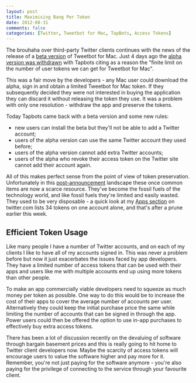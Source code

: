 ```yaml
---
layout: post
title: Maximising Bang Per Token
date: 2012-08-31
comments: false
categories: [Twitter, Tweetbot for Mac, TapBots, Access Tokens]
---
```


The brouhaha over third-party Twitter clients continues with the news of the release of a [beta version][] of Tweetbot for Mac. Just 4 days ago the [alpha version was withdrawn][] with Tapbots citing as a reason the "finite limit on the number of user tokens we can get for Tweetbot for Mac".

This was a fair move by the developers - any Mac user could download the alpha, sign in and obtain a limited Tweetbot for Mac token. If they subsequently decided they were not interested in buying the application they can discard it without releasing the token they use. It was a problem with only one resolution - withdraw the app and preserve the tokens.

Today Tapbots came back with a beta version and some new rules:

* new users can install the beta but they'll not be able to add a Twitter account;
* users of the alpha version can use the same Twitter account they used before;
* users of the alpha version cannot add extra Twitter accounts;
* users of the alpha who revoke their access token on the Twitter site cannot add their account again.

All of this makes perfect sense from the point of view of token preservation. Unfortunately in this [post-announcement][] landscape these once common items are now a scarce resource. They've become the fossil fuels of the technology world, and like fossil fuels they're limited and easily wasted. They used to be very disposable - a quick look at my [Apps section][] on twitter.com lists 34 tokens on one account alone, and that's after a prune earlier this week.

## Efficient Token Usage

Like many people I have a number of Twitter accounts, and on each of my clients I like to have all of my accounts signed in. This was never a problem before but now it just exacerbates the issues faced by app developers. They have a limited number of access tokens that can be used with their apps and users like me with multiple accounts end up using more tokens than other people.

To make an app commercially viable developers need to squeeze as much money per token as possible. One way to do this would be to increase the cost of their apps to cover the average number of accounts per user. Alternatively they could keep the initial purchase price the same while limiting the number of accounts that can be signed in through the app. Power users could then be offered the option to use in-app purchases to effectively buy extra access tokens.

There has been a lot of discussion recently on the devaluing of software through bargain basement prices and this is really going to hit home to Twitter client developers now. Maybe the scarcity of access tokens will encourage users to value the software higher and pay more for it. Remember, you're not just paying for the software anymore - you're also paying for the privilege of connecting to the service through your favourite client.

[beta version]: http://tapbots.com/blog/news/tweetbot-for-mac-beta-sort-of
[alpha version was withdrawn]: http://tapbots.com/news/where-did-the-tweetbot-for-mac-alpha-go
[post-announcement]: https://dev.twitter.com/blog/changes-coming-to-twitter-api
[Apps section]: https://twitter.com/settings/applications